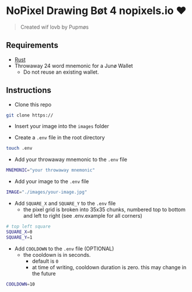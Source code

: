 # NoPixel Drawing Bøt 4 nopixels.io ❤️
> Created wif lovb by Pupmøs 

## Requirements 
<!-- Rust requirements -->
- [Rust](https://www.rust-lang.org/tools/install)
- Throwaway 24 word mnemonic for a Junø Wallet
  - Do not reuse an existing wallet.


## Instructions 
<!-- clone repo -->
- Clone this repo
```bash
git clone https://
```
<!-- insert image into images folder -->
- Insert your image into the `images` folder

<!-- create a .env file -->
- Create a `.env` file in the root directory
```bash
touch .env
```

<!-- add your throwaway mnemonic to the .env file -->
- Add your throwaway mnemonic to the `.env` file
```bash
MNEMONIC="your throwaway mnemonic"
```

<!-- add your image to the env file -->
- Add your image to the `.env` file
```bash
IMAGE="./images/your-image.jpg"
```

<!-- add square_x and square_y to env file -->
- Add `SQUARE_X` and `SQUARE_Y` to the `.env` file
  - the pixel grid is broken into 35x35 chunks, numbered top to bottom and left to right (see .env.example for all corners)
```bash
# top left square
SQUARE_X=0
SQUARE_Y=1
```

<!-- add cooldown to env file -->
- Add `COOLDOWN` to the `.env` file (OPTIONAL)
  - the cooldown is in seconds.
    - default is `0`
    - at time of writing, cooldown duration is zero. this may change in the future
```bash
COOLDOWN=10
```
